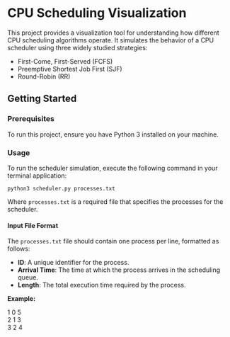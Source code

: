 # CPU Scheduling Visualization

This project provides a visualization tool for understanding how different CPU scheduling algorithms operate. It simulates the behavior of a CPU scheduler using three widely studied strategies:
- First-Come, First-Served (FCFS)
- Preemptive Shortest Job First (SJF)
- Round-Robin (RR)


## Getting Started

### Prerequisites
To run this project, ensure you have Python 3 installed on your machine. 

### Usage
To run the scheduler simulation, execute the following command in your terminal application:

```python3 scheduler.py processes.txt```

Where `processes.txt` is a required file that specifies the processes for the scheduler. 

#### Input File Format

The `processes.txt` file should contain one process per line, formatted as follows:

- **ID**: A unique identifier for the process.
- **Arrival Time**: The time at which the process arrives in the scheduling queue.
- **Length**: The total execution time required by the process.

**Example:**

1 0 5 \
2 1 3 \
3 2 4 







